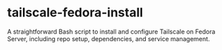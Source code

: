 # tailscale-fedora-install
A straightforward Bash script to install and configure Tailscale on Fedora Server, including repo setup, dependencies, and service management.
